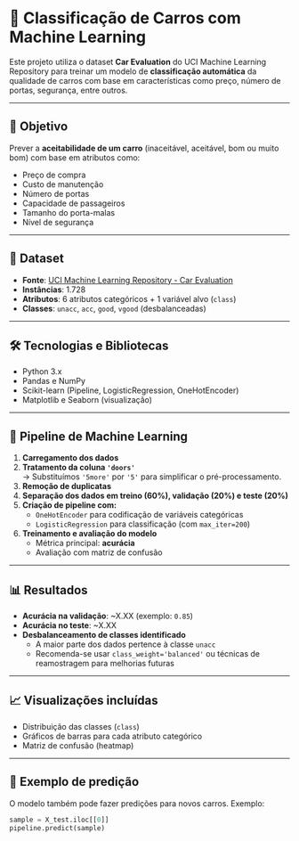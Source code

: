 # 🚗 Classificação de Carros com Machine Learning

Este projeto utiliza o dataset **Car Evaluation** do UCI Machine Learning Repository para treinar um modelo de **classificação automática** da qualidade de carros com base em características como preço, número de portas, segurança, entre outros.

---

## 🧠 Objetivo

Prever a **aceitabilidade de um carro** (inaceitável, aceitável, bom ou muito bom) com base em atributos como:

- Preço de compra
- Custo de manutenção
- Número de portas
- Capacidade de passageiros
- Tamanho do porta-malas
- Nível de segurança

---

## 📁 Dataset

- **Fonte**: [UCI Machine Learning Repository - Car Evaluation](https://archive.ics.uci.edu/ml/datasets/car+evaluation)
- **Instâncias**: 1.728
- **Atributos**: 6 atributos categóricos + 1 variável alvo (`class`)
- **Classes**: `unacc`, `acc`, `good`, `vgood` (desbalanceadas)

---

## 🛠️ Tecnologias e Bibliotecas

- Python 3.x
- Pandas e NumPy
- Scikit-learn (Pipeline, LogisticRegression, OneHotEncoder)
- Matplotlib e Seaborn (visualização)

---

## 🧪 Pipeline de Machine Learning

1. **Carregamento dos dados**
2. **Tratamento da coluna `'doors'`**  
   → Substituímos `'5more'` por `'5'` para simplificar o pré-processamento.
3. **Remoção de duplicatas**
4. **Separação dos dados em treino (60%), validação (20%) e teste (20%)**
5. **Criação de pipeline com:**
   - `OneHotEncoder` para codificação de variáveis categóricas
   - `LogisticRegression` para classificação (com `max_iter=200`)
6. **Treinamento e avaliação do modelo**
   - Métrica principal: **acurácia**
   - Avaliação com matriz de confusão

---

## 📊 Resultados

- **Acurácia na validação**: ~X.XX (exemplo: `0.85`)
- **Acurácia no teste**: ~X.XX
- **Desbalanceamento de classes identificado**
  - A maior parte dos dados pertence à classe `unacc`
  - Recomenda-se usar `class_weight='balanced'` ou técnicas de reamostragem para melhorias futuras

---

## 📈 Visualizações incluídas

- Distribuição das classes (`class`)
- Gráficos de barras para cada atributo categórico
- Matriz de confusão (heatmap)

---

## 📌 Exemplo de predição

O modelo também pode fazer predições para novos carros. Exemplo:

```python
sample = X_test.iloc[[0]]
pipeline.predict(sample)
